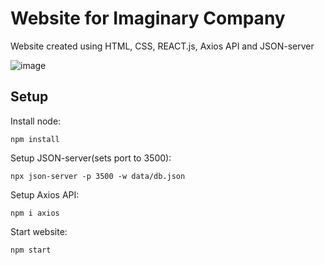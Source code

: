 # Website for Imaginary Company

Website created using HTML, CSS, REACT.js, Axios API and JSON-server

![image](https://user-images.githubusercontent.com/128534708/227382467-288afec0-f791-4b7d-be1d-f9c0dc9ac4ff.png)

## Setup
Install node:
```
npm install
```
Setup JSON-server(sets port to 3500):
```
npx json-server -p 3500 -w data/db.json
```
Setup Axios API:
```
npm i axios
```

Start website:
```
npm start
```
